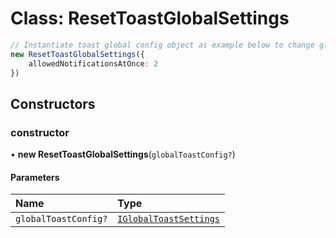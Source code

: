 # Class: ResetToastGlobalSettings

```typescript
// Instantiate toast global config object as example below to change global settings on-fly it takes IGlobalToastSettings as the argument.
new ResetToastGlobalSettings({
    allowedNotificationsAtOnce: 2
})
```

## Constructors

### constructor

• **new ResetToastGlobalSettings**(`globalToastConfig?`)

#### Parameters

| Name | Type |
| :------ | :------ |
| `globalToastConfig?` | [`IGlobalToastSettings`](#/documentation/Interface-IGlobalToastSettings) |
